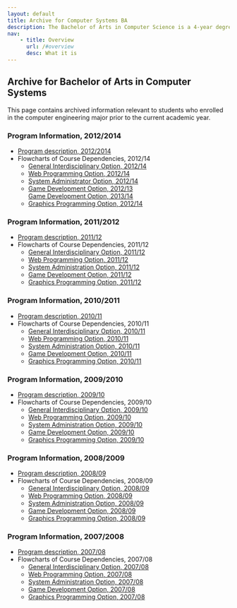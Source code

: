 ```yaml
---
layout: default
title: Archive for Computer Systems BA
description: The Bachelor of Arts in Computer Science is a 4-year degree focused on applied computing in the context of a specific application area.
nav:
    - title: Overview
      url: /#overview
      desc: What it is
---
```


## Archive for Bachelor of Arts in __Computer Systems__

This page contains archived information relevant to students who enrolled
in the computer engineering major prior to the current academic year.

### Program Information, 2012/2014

- [Program description, 2012/2014][description-12-14]
- Flowcharts of Course Dependencies, 2012/14
  - [General Interdisciplinary Option, 2012/14][inter-12]
  - [Web Programming Option, 2012/14][web-12]
  - [System Administrator Option, 2012/14][system-12]
  - [Game Development Option, 2012/13][game-12] <br>
    [Game Development Option, 2013/14][game-13]
  - [Graphics Programming Option, 2012/14][graphics-12]

### Program Information, 2011/2012

- [Program description, 2011/12][description-11-12]
- Flowcharts of Course Dependencies, 2011/12
  - [General Interdisciplinary Option, 2011/12][inter-11]
  - [Web Programming Option, 2011/12][web-11]
  - [System Administration Option, 2011/12][system-11]
  - [Game Development Option, 2011/12][game-11]
  - [Graphics Programming Option, 2011/12][graphics-11]

### Program Information, 2010/2011

- [Program description, 2010/11][description-10-11]
- Flowcharts of Course Dependencies, 2010/11
  - [General Interdisciplinary Option, 2010/11][inter-10]
  - [Web Programming Option, 2010/11][web-10]
  - [System Administration Option, 2010/11][system-10]
  - [Game Development Option, 2010/11][game-10]
  - [Graphics Programming Option, 2010/11][graphics-10]

### Program Information, 2009/2010

- [Program description, 2009/10][description-09-10]
- Flowcharts of Course Dependencies, 2009/10
  - [General Interdisciplinary Option, 2009/10][inter-09]
  - [Web Programming Option, 2009/10][web-09]
  - [System Administration Option, 2009/10][system-09]
  - [Game Development Option, 2009/10][game-09]
  - [Graphics Programming Option, 2009/10][graphics-09]

### Program Information, 2008/2009

- [Program description, 2008/09][description-08-09]
- Flowcharts of Course Dependencies, 2008/09
  - [General Interdisciplinary Option, 2008/09][inter-08]
  - [Web Programming Option, 2008/09][web-08]
  - [System Administration Option, 2008/09][system-08]
  - [Game Development Option, 2008/09][game-08]
  - [Graphics Programming Option, 2008/09][graphics-08]

### Program Information, 2007/2008

- [Program description, 2007/08][description-07-08]
- Flowcharts of Course Dependencies, 2007/08
  - [General Interdisciplinary Option, 2007/08][inter-07]
  - [Web Programming Option, 2007/08][web-07]
  - [System Administration Option, 2007/08][system-07]
  - [Game Development Option, 2007/08][game-07]
  - [Graphics Programming Option, 2007/08][graphics-07]

[inter-07]: flowcharts/inter/ba-inter-flowchart-2007.pdf
[inter-08]: flowcharts/inter/ba-inter-flowchart-2008.pdf
[inter-09]: flowcharts/inter/ba-inter-flowchart-2009.pdf
[inter-10]: flowcharts/inter/ba-inter-flowchart-2010.pdf
[inter-11]: flowcharts/inter/ba-inter-flowchart-2011.pdf
[inter-12]: flowcharts/inter/ba-inter-flowchart-2012.pdf

[game-07]: flowcharts/game/ba-game-flowchart-2007.pdf
[game-08]: flowcharts/game/ba-game-flowchart-2008.pdf
[game-09]: flowcharts/game/ba-game-flowchart-2009.pdf
[game-10]: flowcharts/game/ba-game-flowchart-2010.pdf
[game-11]: flowcharts/game/ba-game-flowchart-2011.pdf
[game-12]: flowcharts/game/ba-game-flowchart-2012.pdf
[game-13]: flowcharts/game/ba-game-flowchart-2013.pdf

[graphics-07]: flowcharts/graphics/ba-graphics-flowchart-2007.pdf
[graphics-08]: flowcharts/graphics/ba-graphics-flowchart-2008.pdf
[graphics-09]: flowcharts/graphics/ba-graphics-flowchart-2009.pdf
[graphics-10]: flowcharts/graphics/ba-graphics-flowchart-2010.pdf
[graphics-11]: flowcharts/graphics/ba-graphics-flowchart-2011.pdf
[graphics-12]: flowcharts/graphics/ba-graphics-flowchart-2012.pdf

[system-07]: flowcharts/system/ba-system-flowchart-2007.pdf
[system-08]: flowcharts/system/ba-system-flowchart-2008.pdf
[system-09]: flowcharts/system/ba-system-flowchart-2009.pdf
[system-10]: flowcharts/system/ba-system-flowchart-2010.pdf
[system-11]: flowcharts/system/ba-system-flowchart-2011.pdf
[system-12]: flowcharts/system/ba-system-flowchart-2012.pdf

[web-07]: flowcharts/web/ba-web-flowchart-2007.pdf
[web-08]: flowcharts/web/ba-web-flowchart-2008.pdf
[web-09]: flowcharts/web/ba-web-flowchart-2009.pdf
[web-10]: flowcharts/web/ba-web-flowchart-2010.pdf
[web-11]: flowcharts/web/ba-web-flowchart-2011.pdf
[web-12]: flowcharts/web/ba-web-flowchart-2012.pdf

[description-12-14]: ../computer-science-archive/descriptions/cs_description_2012_2014.pdf
[description-11-12]: ../computer-science-archive/descriptions/cs_description_2011_2012.pdf
[description-10-11]: ../computer-science-archive/descriptions/cs_description_2010_2011.pdf
[description-09-10]: ../computer-science-archive/descriptions/cs_description_2009_2010.pdf
[description-08-09]: ../computer-science-archive/descriptions/cs_description_2008_2009.pdf
[description-07-08]: ../computer-science-archive/descriptions/cs_description_2007_2008.pdf
[description-06-07]: Computer_science_requirements_2006_2007.pdf

